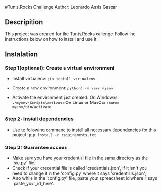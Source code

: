 #Tunts.Rocks Challenge
Author: Leonardo Assis Gaspar

## Descripition

This project was created for the Tunts.Rocks callenge. Follow the instructions
below on how to install and use it.

## Instalation

### Step 1(optional): Create a virtual environment
- Install virtualenv:
`pip install virtualenv`

- Create a new environment:
`python3 -m venv myenv`

- Activate the environment just created:
On Windowns:
`.\myenv\Scripts\activate`
On Linux or MacOs:
`source myenv/bin/activate`

### Step 2: Install dependencies

- Use te following command to install all necessary dependencies for this
project:
`pip install -r requirements.txt`

### Step 3: Guarantee access

- Make sure you have your credential file in the same directory as the 'src.py'
file;
- Check if your credential file is called 'credentials.json', if it isn't you
need to change it in the 'config.py' where it says 'credentials.json';
- Also while in the 'config.py' file, paste your spreadsheet id where it says
'paste_your_id_here'.
